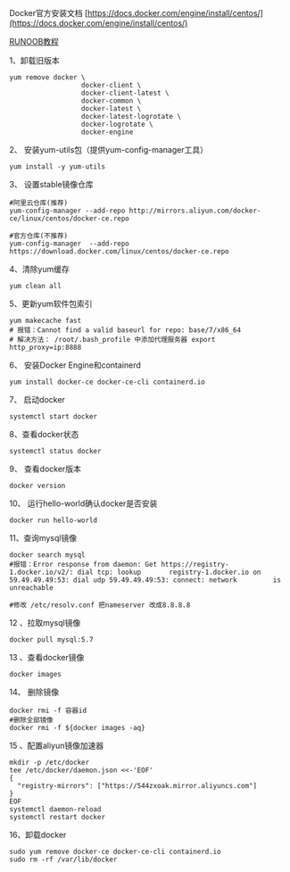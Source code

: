 Docker官方安装文档    [https://docs.docker.com/engine/install/centos/](https://docs.docker.com/engine/install/centos/)

[RUNOOB教程](https://www.runoob.com/docker/windows-docker-install.html)



1、卸载旧版本

```shell
yum remove docker \
                  docker-client \
                  docker-client-latest \
                  docker-common \
                  docker-latest \
                  docker-latest-logrotate \
                  docker-logrotate \
                  docker-engine
```



2、  安装yum-utils包（提供yum-config-manager工具）

```shell
yum install -y yum-utils
```



3、 设置stable镜像仓库

```shell
#阿里云仓库(推荐)
yum-config-manager --add-repo http://mirrors.aliyun.com/docker-ce/linux/centos/docker-ce.repo

#官方仓库(不推荐)
yum-config-manager  --add-repo  https://download.docker.com/linux/centos/docker-ce.repo
```



4、清除yum缓存

```shell
yum clean all	
```



5、更新yum软件包索引

```shell
yum makecache fast
# 报错：Cannot find a valid baseurl for repo: base/7/x86_64
# 解决方法： /root/.bash_profile 中添加代理服务器 export http_proxy=ip:8888
```



6、 安装Docker Engine和containerd

```shell
yum install docker-ce docker-ce-cli containerd.io
```



7、 启动docker

```shell
systemctl start docker
```



8、查看docker状态

```shel
systemctl status docker
```



9、 查看docker版本

```shell
docker version 
```



10、 运行hello-world确认docker是否安装

```shell
docker run hello-world
```



11、查询mysql镜像

```shell
docker search mysql
#报错：Error response from daemon: Get https://registry-1.docker.io/v2/: dial tcp: lookup       registry-1.docker.io on 59.49.49.49:53: dial udp 59.49.49.49:53: connect: network     	   is unreachable
 
#修改 /etc/resolv.conf 把nameserver 改成8.8.8.8
```



12  、拉取mysql镜像

```shell
docker pull mysql:5.7
```



13 、查看docker镜像

```
docker images
```



14、 删除镜像

```shell
docker rmi -f 容器id
#删除全部镜像
docker rmi -f ${docker images -aq}
```



15 、配置aliyun镜像加速器

```shell
mkdir -p /etc/docker
tee /etc/docker/daemon.json <<-'EOF'
{
  "registry-mirrors": ["https://544zxoak.mirror.aliyuncs.com"]
}
EOF
systemctl daemon-reload
systemctl restart docker
```



16、卸载docker

```shell
sudo yum remove docker-ce docker-ce-cli containerd.io
sudo rm -rf /var/lib/docker
```































